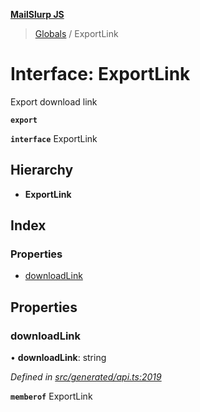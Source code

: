 **[MailSlurp JS](../README.md)**

> [Globals](../README.md) / ExportLink

# Interface: ExportLink

Export download link

**`export`** 

**`interface`** ExportLink

## Hierarchy

* **ExportLink**

## Index

### Properties

* [downloadLink](exportlink.md#downloadlink)

## Properties

### downloadLink

•  **downloadLink**: string

*Defined in [src/generated/api.ts:2019](https://github.com/mailslurp/mailslurp-client/blob/24bff2e/src/generated/api.ts#L2019)*

**`memberof`** ExportLink
